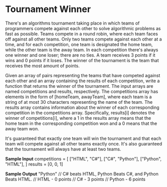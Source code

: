 # Tournament Winner


  There's an algorithms tournament taking place in which teams of programmers
  compete against each other to solve algorithmic problems as fast as possible.
  Teams compete in a round robin, where each team faces off against all other
  teams. Only two teams compete against each other at a time, and for each
  competition, one team is designated the home team, while the other team is the
  away team. In each competition there's always one winner and one loser; there
  are no ties. A team receives 3 points if it wins and 0 points if it loses. The
  winner of the tournament is the team that receives the most amount of points.


  Given an array of pairs representing the teams that have competed against each
  other and an array containing the results of each competition, write a
  function that returns the winner of the tournament. The input arrays are named
  competitions and results, respectively. The
  competitions array has elements in the form of
  [homeTeam, awayTeam], where each team is a string of at most 30
  characters representing the name of the team. The results array
  contains information about the winner of each corresponding competition in the
  competitions array. Specifically, results[i] denotes
  the winner of competitions[i], where a 1 in the
  results array means that the home team in the corresponding
  competition won and a 0 means that the away team won.


  It's guaranteed that exactly one team will win the tournament and that each
  team will compete against all other teams exactly once. It's also guaranteed
  that the tournament will always have at least two teams.

**Sample Input**
competitions = [
  ["HTML", "C#"],
  ["C#", "Python"],
  ["Python", "HTML"],
]
results = [0, 0, 1]

**Sample Output**
"Python"
// C# beats HTML, Python Beats C#, and Python Beats HTML.
// HTML - 0 points 
// C# -  3 points
// Python -  6 points

